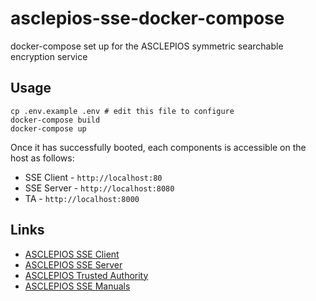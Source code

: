 # asclepios-sse-docker-compose

docker-compose set up for the ASCLEPIOS symmetric searchable encryption service

## Usage

```
cp .env.example .env # edit this file to configure
docker-compose build
docker-compose up
```

Once it has successfully booted, each components is accessible on the host as follows:

* SSE Client - `http://localhost:80`
* SSE Server - `http://localhost:8080`
* TA - `http://localhost:8000`

## Links

* [ASCLEPIOS SSE Client](https://github.com/UoW-CPC/Asclepios-Client)
* [ASCLEPIOS SSE Server](https://github.com/UoW-CPC/Asclepios-Server)
* [ASCLEPIOS Trusted Authority](https://github.com/UoW-CPC/Asclepios-TrustedAuthority)
* [ASCLEPIOS SSE Manuals](https://github.com/UoW-CPC/Asclepios-Manual)
